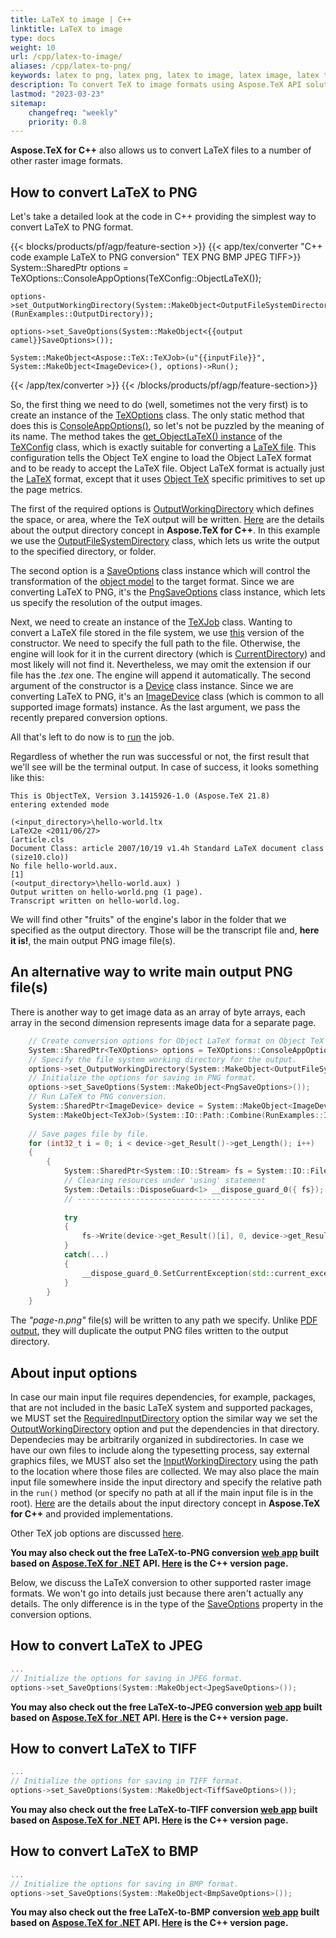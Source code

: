 ```yaml
---
title: LaTeX to image | C++
linktitle: LaTeX to image
type: docs
weight: 10
url: /cpp/latex-to-image/
aliases: /cpp/latex-to-png/
keywords: latex to png, latex png, latex to image, latex image, latex to jpg, latex jpg, latex to jpeg, latex jpeg, latex to tiff, latex tiff, latex to bmp, latex bmp
description: To convert TeX to image formats using Aspose.TeX API solution for C++ learn this article that describes how to do this and the code examples.
lastmod: "2023-03-23"
sitemap:
    changefreq: "weekly"
    priority: 0.8
---
```


**Aspose.TeX for C++** also allows us to convert LaTeX files to a number of other raster image formats.

## **How to convert LaTeX to PNG**

Let's take a detailed look at the code in C++ providing the simplest way to convert LaTeX to PNG format.

{{< blocks/products/pf/agp/feature-section >}}
{{< app/tex/converter "C++ code example LaTeX to PNG conversion" TEX PNG BMP JPEG TIFF>}}
    System::SharedPtr<TeXOptions> options = TeXOptions::ConsoleAppOptions(TeXConfig::ObjectLaTeX());

    options->set_OutputWorkingDirectory(System::MakeObject<OutputFileSystemDirectory>(RunExamples::OutputDirectory));

    options->set_SaveOptions(System::MakeObject<{{output camel}}SaveOptions>());

    System::MakeObject<Aspose::TeX::TeXJob>(u"{{inputFile}}", System::MakeObject<ImageDevice>(), options)->Run();
{{< /app/tex/converter >}}
{{< /blocks/products/pf/agp/feature-section>}}

So, the first thing we need to do (well, sometimes not the very first) is to create an instance of the [TeXOptions](https://reference.aspose.com/tex/cpp/class/aspose.te_x.te_x_options) class. The only static method that does this is [ConsoleAppOptions()](https://reference.aspose.com/tex/cpp/class/aspose.te_x.te_x_options#ad8aec9c3ff198c9b1e0f36927c44179d), so let's not be puzzled by the meaning of its name. The method takes the [get_ObjectLaTeX() instance](https://reference.aspose.com/tex/cpp/class/aspose.te_x.te_x_config#a8ee52115ae06cd6e97151a456a4dd5ea) of the [TeXConfig](https://reference.aspose.com/tex/cpp/class/aspose.te_x.te_x_config/) class, which is exactly suitable for converting a [LaTeX file](/tex/net/latex-io/#latex-file). This configuration tells the Object TeX engine to load the Object LaTeX format and to be ready to accept the LaTeX file. Object LaTeX format is actually just the [LaTeX](/tex/net/what-is-latex/) format, except that it uses [Object TeX](/tex/net/aspose-tex-and-object-tex/#object-tex) specific primitives to set up the page metrics.

The first of the required options is [OutputWorkingDirectory](https://reference.aspose.com/tex/cpp/class/aspose.te_x.te_x_options#aa4f4ea6dab7db5ba1b40800495f16f63) which defines the space, or area, where the TeX output will be written. [Here](/tex/cpp/aspose-tex-output/) are the details about the output directory concept in **Aspose.TeX for C++**. In this example we use the [OutputFileSystemDirectory](https://reference.aspose.com/tex/cpp/class/aspose.te_x.i_o.output_file_system_directory) class, which lets us write the output to the specified directory, or folder.

The second option is a [SaveOptions](https://reference.aspose.com/tex/cpp/class/aspose.te_x.presentation.save_options/) class instance which will control the transformation of the [object model](/tex/net/aspose-tex-and-object-tex/#why-the-new-tex-is-object) to the target format. Since we are converting LaTeX to PNG, it's the [PngSaveOptions](https://reference.aspose.com/tex/cpp/class/aspose.te_x.presentation.image.png_save_options) class instance, which lets us specify the resolution of the output images.

Next, we need to create an instance of the [TeXJob](https://reference.aspose.com/tex/cpp/class/aspose.te_x.te_x_job) class. Wanting to convert a LaTeX file stored in the file system, we use [this](https://reference.aspose.com/tex/cpp/class/aspose.te_x.te_x_job#a1c23c4138aca10b9cc6ae49d5cedc3db) version of the constructor. We need to specify the full path to the file. Otherwise, the engine will look for it in the current directory (which is [CurrentDirectory](https://docs.microsoft.com/en-us/dotnet/api/system.environment.currentdirectory)) and most likely will not find it. Nevertheless, we may omit the extension if our file has the *.tex* one. The engine will append it automatically. The second argument of the constructor is a [Device](https://reference.aspose.com/tex/cpp/class/aspose.te_x.presentation.device) class instance. Since we are converting LaTeX to PNG, it's an [ImageDevice](https://reference.aspose.com/tex/cpp/class/aspose.te_x.presentation.image.image_device) class (which is common to all supported image formats) instance. As the last argument, we pass the recently prepared conversion options.

All that's left to do now is to [run](https://reference.aspose.com/tex/cpp/class/aspose.te_x.te_x_job#a0bc7f8b329ea1f19cbba84bf2060f6fb) the job.

Regardless of whether the run was successful or not, the first result that we'll see will be the terminal output. In case of success, it looks something like this:

```text
This is ObjectTeX, Version 3.1415926-1.0 (Aspose.TeX 21.8)
entering extended mode

(<input_directory>\hello-world.ltx
LaTeX2e <2011/06/27>
(article.cls
Document Class: article 2007/10/19 v1.4h Standard LaTeX document class
(size10.clo))
No file hello-world.aux.
[1]
(<output_directory>\hello-world.aux) )
Output written on hello-world.png (1 page).
Transcript written on hello-world.log.
```

We will find other "fruits" of the engine's labor in the folder that we specified as the output directory. Those will be the transcript file and, **here it is!**, the main output PNG image file(s).

## **An alternative way to write main output PNG file(s)**

There is another way to get image data as an array of byte arrays, each array in the second dimension represents image data for a separate page.

```C++
    // Create conversion options for Object LaTeX format on Object TeX engine extension.
    System::SharedPtr<TeXOptions> options = TeXOptions::ConsoleAppOptions(TeXConfig::get_ObjectLaTeX());
    // Specify the file system working directory for the output.
    options->set_OutputWorkingDirectory(System::MakeObject<OutputFileSystemDirectory>(RunExamples::OutputDirectory));
    // Initialize the options for saving in PNG format.
    options->set_SaveOptions(System::MakeObject<PngSaveOptions>());
    // Run LaTeX to PNG conversion.
    System::SharedPtr<ImageDevice> device = System::MakeObject<ImageDevice>();
    System::MakeObject<TeXJob>(System::IO::Path::Combine(RunExamples::InputDirectory, u"hello-world.ltx"), device, options)->Run();
    
    // Save pages file by file.
    for (int32_t i = 0; i < device->get_Result()->get_Length(); i++)
    {
        {
            System::SharedPtr<System::IO::Stream> fs = System::IO::File::Open(System::IO::Path::Combine(RunExamples::OutputDirectory, System::String(u"page-") + (i + 1) + u".png"), System::IO::FileMode::Create);
            // Clearing resources under 'using' statement
            System::Details::DisposeGuard<1> __dispose_guard_0({ fs});
            // ------------------------------------------
            
            try
            {
                fs->Write(device->get_Result()[i], 0, device->get_Result()[i]->get_Length());
            }
            catch(...)
            {
                __dispose_guard_0.SetCurrentException(std::current_exception());
            }
        }
    }
```
The *"page-n.png"* file(s) will be written to any path we specify. Unlike [PDF output](/tex/cpp/latex-to-pdf/#an-alternative-way-to-write-main-output-pdf-file), they will duplicate the output PNG files written to the output directory.

## **About input options**

In case our main input file requires dependencies, for example, packages, that are not included in the basic LaTeX system and supported packages, we MUST set the [RequiredInputDirectory](https://reference.aspose.com/tex/cpp/class/aspose.te_x.te_x_options#a815cf18dc921a6ebeb6d2025e97ad003) option the similar way we set the [OutputWorkingDirectory](https://reference.aspose.com/tex/cpp/class/aspose.te_x.te_x_options#aa4f4ea6dab7db5ba1b40800495f16f63) option and put the dependencies in that directory. Dependecies may be arbitrarily organized in subdirectories. In case we have our own files to include along the typesetting process, say external graphics files, we MUST also set the [InputWorkingDirectory](https://reference.aspose.com/tex/cpp/class/aspose.te_x.te_x_options#a7c6f19c427b6cf0f07de087995293c2e) using the path to the location where those files are collected. We may also place the main input file somewhere inside the input directory and specify the relative path in the `run()` method (or specify no path at all if the main input file is in the root). [Here](/tex/cpp/aspose-tex-input/) are the details about the input directory concept in **Aspose.TeX for C++** and provided implementations.

Other TeX job options are discussed [here](/tex/cpp/other-options/).

**You may also check out the free LaTeX-to-PNG conversion [web app](https://products.aspose.app/tex/conversion/latex-to-png) built based on [Aspose.TeX for .NET](https://products.aspose.com/tex/net/) API. [Here](https://products.aspose.com/tex/cpp/) is the C++ version page.**

Below, we discuss the LaTeX conversion to other supported raster image formats. We won't go into details just because there aren't actually any details. The only difference is in the type of the [SaveOptions](https://reference.aspose.com/tex/cpp/class/aspose.te_x.te_x_options#ad9ff9be81f8d554a507dd48ec1c583f7) property in the conversion options.

## **How to convert LaTeX to JPEG**

```C++
...
// Initialize the options for saving in JPEG format.
options->set_SaveOptions(System::MakeObject<JpegSaveOptions>());
```

**You may also check out the free LaTeX-to-JPEG conversion [web app](https://products.aspose.app/tex/conversion/latex-to-jpg) built based on [Aspose.TeX for .NET](https://products.aspose.com/tex/net/) API. [Here](https://products.aspose.com/tex/cpp/) is the C++ version page.**

## **How to convert LaTeX to TIFF**

```C++
...
// Initialize the options for saving in TIFF format.
options->set_SaveOptions(System::MakeObject<TiffSaveOptions>());
```

**You may also check out the free LaTeX-to-TIFF conversion [web app](https://products.aspose.app/tex/conversion/latex-to-tiff) built based on [Aspose.TeX for .NET](https://products.aspose.com/tex/net/) API. [Here](https://products.aspose.com/tex/cpp/) is the C++ version page.**

## **How to convert LaTeX to BMP**

```C++
...
// Initialize the options for saving in BMP format.
options->set_SaveOptions(System::MakeObject<BmpSaveOptions>());
```

**You may also check out the free LaTeX-to-BMP conversion [web app](https://products.aspose.app/tex/conversion/latex-to-bmp) built based on [Aspose.TeX for .NET](https://products.aspose.com/tex/net/) API. [Here](https://products.aspose.com/tex/cpp/) is the C++ version page.**